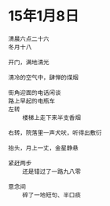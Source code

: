 
# 15年1月8日

	清晨六点二十六
	冬月十八
	
	开门，满地清光
	
	清冷的空气中，肆惮的煤烟
	
	街角迎面的电话闲谈
	路上早起的电瓶车
	左转
		楼梯上走下来半支香烟
	
	右转，院落里一声犬吠，听得出敷衍
		
	抬头，月上一丈，金星静悬
	
	紧赶两步
		还是错过了一路九八零
	
	意念间
		碎了一地短句、半口痰

